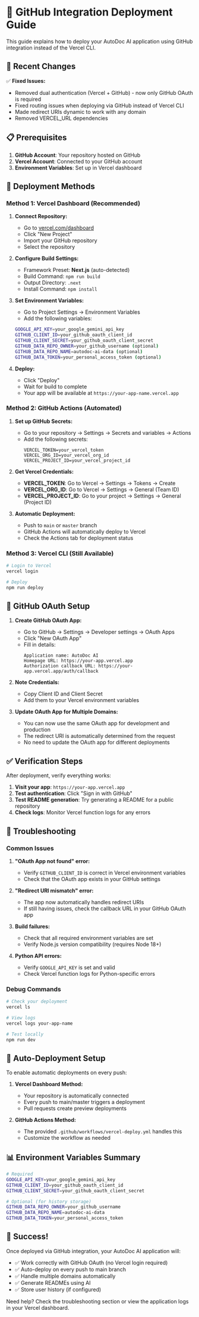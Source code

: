 # 🚀 GitHub Integration Deployment Guide

This guide explains how to deploy your AutoDoc AI application using GitHub integration instead of the Vercel CLI.

## 🔄 Recent Changes

✅ **Fixed Issues:**
- Removed dual authentication (Vercel + GitHub) - now only GitHub OAuth is required
- Fixed routing issues when deploying via GitHub instead of Vercel CLI
- Made redirect URIs dynamic to work with any domain
- Removed VERCEL_URL dependencies

## 📋 Prerequisites

1. **GitHub Account**: Your repository hosted on GitHub
2. **Vercel Account**: Connected to your GitHub account
3. **Environment Variables**: Set up in Vercel dashboard

## 🚀 Deployment Methods

### Method 1: Vercel Dashboard (Recommended)

1. **Connect Repository:**
   - Go to [vercel.com/dashboard](https://vercel.com/dashboard)
   - Click "New Project"
   - Import your GitHub repository
   - Select the repository

2. **Configure Build Settings:**
   - Framework Preset: **Next.js** (auto-detected)
   - Build Command: `npm run build`
   - Output Directory: `.next`
   - Install Command: `npm install`

3. **Set Environment Variables:**
   - Go to Project Settings → Environment Variables
   - Add the following variables:

   ```bash
   GOOGLE_API_KEY=your_google_gemini_api_key
   GITHUB_CLIENT_ID=your_github_oauth_client_id
   GITHUB_CLIENT_SECRET=your_github_oauth_client_secret
   GITHUB_DATA_REPO_OWNER=your_github_username (optional)
   GITHUB_DATA_REPO_NAME=autodoc-ai-data (optional)
   GITHUB_DATA_TOKEN=your_personal_access_token (optional)
   ```

4. **Deploy:**
   - Click "Deploy"
   - Wait for build to complete
   - Your app will be available at `https://your-app-name.vercel.app`

### Method 2: GitHub Actions (Automated)

1. **Set up GitHub Secrets:**
   - Go to your repository → Settings → Secrets and variables → Actions
   - Add the following secrets:
     ```
     VERCEL_TOKEN=your_vercel_token
     VERCEL_ORG_ID=your_vercel_org_id
     VERCEL_PROJECT_ID=your_vercel_project_id
     ```

2. **Get Vercel Credentials:**
   - **VERCEL_TOKEN**: Go to Vercel → Settings → Tokens → Create
   - **VERCEL_ORG_ID**: Go to Vercel → Settings → General (Team ID)
   - **VERCEL_PROJECT_ID**: Go to your project → Settings → General (Project ID)

3. **Automatic Deployment:**
   - Push to `main` or `master` branch
   - GitHub Actions will automatically deploy to Vercel
   - Check the Actions tab for deployment status

### Method 3: Vercel CLI (Still Available)

```bash
# Login to Vercel
vercel login

# Deploy
npm run deploy
```

## 🔧 GitHub OAuth Setup

1. **Create GitHub OAuth App:**
   - Go to GitHub → Settings → Developer settings → OAuth Apps
   - Click "New OAuth App"
   - Fill in details:
     ```
     Application name: AutoDoc AI
     Homepage URL: https://your-app.vercel.app
     Authorization callback URL: https://your-app.vercel.app/auth/callback
     ```

2. **Note Credentials:**
   - Copy Client ID and Client Secret
   - Add them to your Vercel environment variables

3. **Update OAuth App for Multiple Domains:**
   - You can now use the same OAuth app for development and production
   - The redirect URI is automatically determined from the request
   - No need to update the OAuth app for different deployments

## ✅ Verification Steps

After deployment, verify everything works:

1. **Visit your app**: `https://your-app.vercel.app`
2. **Test authentication**: Click "Sign in with GitHub"
3. **Test README generation**: Try generating a README for a public repository
4. **Check logs**: Monitor Vercel function logs for any errors

## 🐛 Troubleshooting

### Common Issues

1. **"OAuth App not found" error:**
   - Verify `GITHUB_CLIENT_ID` is correct in Vercel environment variables
   - Check that the OAuth app exists in your GitHub settings

2. **"Redirect URI mismatch" error:**
   - The app now automatically handles redirect URIs
   - If still having issues, check the callback URL in your GitHub OAuth app

3. **Build failures:**
   - Check that all required environment variables are set
   - Verify Node.js version compatibility (requires Node 18+)

4. **Python API errors:**
   - Verify `GOOGLE_API_KEY` is set and valid
   - Check Vercel function logs for Python-specific errors

### Debug Commands

```bash
# Check your deployment
vercel ls

# View logs
vercel logs your-app-name

# Test locally
npm run dev
```

## 🔄 Auto-Deployment Setup

To enable automatic deployments on every push:

1. **Vercel Dashboard Method:**
   - Your repository is automatically connected
   - Every push to main/master triggers a deployment
   - Pull requests create preview deployments

2. **GitHub Actions Method:**
   - The provided `.github/workflows/vercel-deploy.yml` handles this
   - Customize the workflow as needed

## 📊 Environment Variables Summary

```bash
# Required
GOOGLE_API_KEY=your_google_gemini_api_key
GITHUB_CLIENT_ID=your_github_oauth_client_id
GITHUB_CLIENT_SECRET=your_github_oauth_client_secret

# Optional (for history storage)
GITHUB_DATA_REPO_OWNER=your_github_username
GITHUB_DATA_REPO_NAME=autodoc-ai-data
GITHUB_DATA_TOKEN=your_personal_access_token
```

## 🎉 Success!

Once deployed via GitHub integration, your AutoDoc AI application will:
- ✅ Work correctly with GitHub OAuth (no Vercel login required)
- ✅ Auto-deploy on every push to main branch
- ✅ Handle multiple domains automatically
- ✅ Generate READMEs using AI
- ✅ Store user history (if configured)

Need help? Check the troubleshooting section or view the application logs in your Vercel dashboard.
